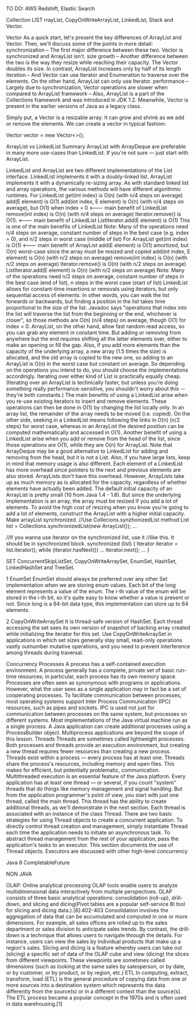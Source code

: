 TO DO:
 AWS Redshift, Elastic Search

Collection
LIST
rrayList, CopyOnWriteArrayList, LinkedList, Stack and Vector.

Vector
As a quick start, let's present the key differences of ArrayList and Vector. Then, we'll discuss some of the points in more detail:
synchronization – The first major difference between these two. Vector is synchronized and ArrayList isn't.
size growth – Another difference between the two is the way they resize while reaching their capacity. The Vector doubles its size. In contrast, ArrayList increases only by half of its length
iteration – And Vector can use Iterator and Enumeration to traverse over the elements. On the other hand, ArrayList can only use Iterator.
performance – Largely due to synchronization, Vector operations are slower when compared to ArrayList
framework – Also, ArrayList is a part of the Collections framework and was introduced in JDK 1.2. Meanwhile, Vector is present in the earlier versions of Java as a legacy class.

Simply put, a Vector is a resizable array. It can grow and shrink as we add or remove the elements.
We can create a vector in typical fashion:

Vector<String> vector = new Vector<>();

ArrayList vs LinkedList
Summary ArrayList with ArrayDeque are preferable in many more use-cases than LinkedList. If you're not sure — just start with ArrayList.

LinkedList and ArrayList are two different implementations of the List interface. LinkedList implements it with a doubly-linked list. ArrayList implements it with a dynamically re-sizing array.
As with standard linked list and array operations, the various methods will have different algorithmic runtimes.
For LinkedList<E>
get(int index) is O(n) (with n/4 steps on average)
add(E element) is O(1)
add(int index, E element) is O(n) (with n/4 steps on average), but O(1) when index = 0 <--- main benefit of LinkedList<E>
remove(int index) is O(n) (with n/4 steps on average)
Iterator.remove() is O(1). <--- main benefit of LinkedList<E>
ListIterator.add(E element) is O(1) This is one of the main benefits of LinkedList<E>
Note: Many of the operations need n/4 steps on average, constant number of steps in the best case (e.g. index = 0), and n/2 steps in worst case (middle of list)
For ArrayList<E>
get(int index) is O(1) <--- main benefit of ArrayList<E>
add(E element) is O(1) amortized, but O(n) worst-case since the array must be resized and copied
add(int index, E element) is O(n) (with n/2 steps on average)
remove(int index) is O(n) (with n/2 steps on average)
Iterator.remove() is O(n) (with n/2 steps on average)
ListIterator.add(E element) is O(n) (with n/2 steps on average)
Note: Many of the operations need n/2 steps on average, constant number of steps in the best case (end of list), n steps in the worst case (start of list)
LinkedList<E> allows for constant-time insertions or removals using iterators, but only sequential access of elements. In other words, you can walk the list forwards or backwards, but finding a position in the list takes time proportional to the size of the list. Javadoc says "operations that index into the list will traverse the list from the beginning or the end, whichever is closer", so those methods are O(n) (n/4 steps) on average, though O(1) for index = 0.
ArrayList<E>, on the other hand, allow fast random read access, so you can grab any element in constant time. But adding or removing from anywhere but the end requires shifting all the latter elements over, either to make an opening or fill the gap. Also, if you add more elements than the capacity of the underlying array, a new array (1.5 times the size) is allocated, and the old array is copied to the new one, so adding to an ArrayList is O(n) in the worst case but constant on average.
So depending on the operations you intend to do, you should choose the implementations accordingly. Iterating over either kind of List is practically equally cheap. (Iterating over an ArrayList is technically faster, but unless you're doing something really performance-sensitive, you shouldn't worry about this -- they're both constants.)
The main benefits of using a LinkedList arise when you re-use existing iterators to insert and remove elements. These operations can then be done in O(1) by changing the list locally only. In an array list, the remainder of the array needs to be moved (i.e. copied). On the other side, seeking in a LinkedList means following the links in O(n) (n/2 steps) for worst case, whereas in an ArrayList the desired position can be computed mathematically and accessed in O(1).
Another benefit of using a LinkedList arise when you add or remove from the head of the list, since those operations are O(1), while they are O(n) for ArrayList. Note that ArrayDeque may be a good alternative to LinkedList for adding and removing from the head, but it is not a List.
Also, if you have large lists, keep in mind that memory usage is also different. Each element of a LinkedList has more overhead since pointers to the next and previous elements are also stored. ArrayLists don't have this overhead. However, ArrayLists take up as much memory as is allocated for the capacity, regardless of whether elements have actually been added.
The default initial capacity of an ArrayList is pretty small (10 from Java 1.4 - 1.8). But since the underlying implementation is an array, the array must be resized if you add a lot of elements. To avoid the high cost of resizing when you know you're going to add a lot of elements, construct the ArrayList with a higher initial capacity.
Make arrayList synchronized.
//Use Collecions.synzhonizedList method
List list = Collections.synchronizedList(new ArrayList());
...

//If you wanna use iterator on the synchronized list, use it
//like this. It should be in synchronized block.
synchronized (list) {
  Iterator iterator = list.iterator();
  while (iterator.hasNext())
      ...
      iterator.next();
      ...
}





SET
ConcurrentSkipListSet, CopyOnWriteArraySet, EnumSet, HashSet, LinkedHashSet and TreeSet.

1 EnumSet
EnumSet should always be preferred over any other Set implementation when we are storing enum values.
  Each bit of the long element represents a value of the enum. The i-th value of the enum will be stored in the i-th bit, so it's quite easy to know whether a value is present or not. Since long is a 64-bit data type, this implementation can store up to 64 elements.

2 CopyOnWriteArraySet
It is thread-safe version of HashSet. Each thread accessing the set sees its own version of snapshot of backing array created while initializing the iterator for this set.
Use CopyOnWriteArraySet in applications in which set sizes generally stay small, read-only operations vastly outnumber mutative operations, and you need to prevent interference among threads during traversal.


Concurrency
Processes
A process has a self-contained execution environment. A process generally has a complete, private set of basic run-time resources; in particular, each process has its own memory space.
Processes are often seen as synonymous with programs or applications. However, what the user sees as a single application may in fact be a set of cooperating processes. To facilitate communication between processes, most operating systems support Inter Process Communication (IPC) resources, such as pipes and sockets. IPC is used not just for communication between processes on the same system, but processes on different systems.
Most implementations of the Java virtual machine run as a single process. A Java application can create additional processes using a ProcessBuilder object. Multiprocess applications are beyond the scope of this lesson.
Threads
Threads are sometimes called lightweight processes. Both processes and threads provide an execution environment, but creating a new thread requires fewer resources than creating a new process.
Threads exist within a process — every process has at least one. Threads share the process's resources, including memory and open files. This makes for efficient, but potentially problematic, communication.
Multithreaded execution is an essential feature of the Java platform. Every application has at least one thread — or several, if you count "system" threads that do things like memory management and signal handling. But from the application programmer's point of view, you start with just one thread, called the main thread. This thread has the ability to create additional threads, as we'll demonstrate in the next section.
Each thread is associated with an instance of the class Thread. There are two basic strategies for using Thread objects to create a concurrent application.
To directly control thread creation and management, simply instantiate Thread each time the application needs to initiate an asynchronous task.
To abstract thread management from the rest of your application, pass the application's tasks to an executor.
This section documents the use of Thread objects. Executors are discussed with other high-level concurrency


Java 8
CompletableFuture


NON JAVA

OLAP: Online analytical processing
OLAP tools enable users to analyze multidimensional data interactively from multiple perspectives. OLAP consists of three basic analytical operations: consolidation (roll-up), drill-down, and slicing and dicing(Pivot tables are a popular self-service BI tool for slicing and dicing data.).[6]:402-403 Consolidation involves the aggregation of data that can be accumulated and computed in one or more dimensions. For example, all sales offices are rolled up to the sales department or sales division to anticipate sales trends. By contrast, the drill-down is a technique that allows users to navigate through the details. For instance, users can view the sales by individual products that make up a region's sales. Slicing and dicing is a feature whereby users can take out (slicing) a specific set of data of the OLAP cube and view (dicing) the slices from different viewpoints. These viewpoints are sometimes called dimensions (such as looking at the same sales by salesperson, or by date, or by customer, or by product, or by region, etc.)
ETL
In computing, extract, transform, load (ETL) is the general procedure of copying data from one or more sources into a destination system which represents the data differently from the source(s) or in a different context than the source(s). The ETL process became a popular concept in the 1970s and is often used in data warehousing.[1]
